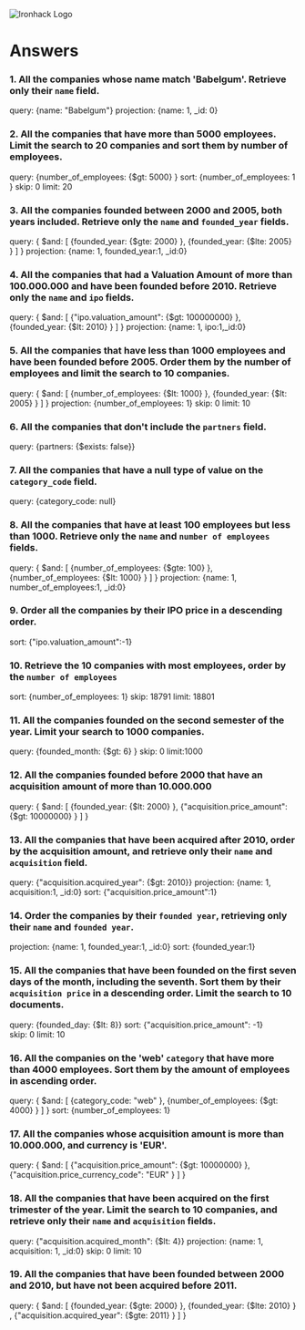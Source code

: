 ![Ironhack Logo](https://i.imgur.com/1QgrNNw.png)

# Answers

### 1. All the companies whose name match 'Babelgum'. Retrieve only their `name` field.

query: {name: "Babelgum"}
projection: {name: 1, _id: 0}


### 2. All the companies that have more than 5000 employees. Limit the search to 20 companies and sort them by **number of employees**.

query: {number_of_employees: {$gt: 5000} }
sort: {number_of_employees: 1 }
skip: 0
limit: 20

### 3. All the companies founded between 2000 and 2005, both years included. Retrieve only the `name` and `founded_year` fields.

query:  { $and: [ {founded_year: {$gte: 2000} }, {founded_year: {$lte: 2005} } ] }
projection: {name: 1, founded_year:1, _id:0}

### 4. All the companies that had a Valuation Amount of more than 100.000.000 and have been founded before 2010. Retrieve only the `name` and `ipo` fields.

query: { $and: [ {"ipo.valuation_amount": {$gt: 100000000} }, {founded_year: {$lt: 2010} } ] }
projection: {name: 1, ipo:1,_id:0}


### 5. All the companies that have less than 1000 employees and have been founded before 2005. Order them by the number of employees and limit the search to 10 companies.

query:   { $and: [ {number_of_employees: {$lt: 1000} }, {founded_year: {$lt: 2005} } ] }
projection: {number_of_employees: 1}
skip: 0
limit: 10

### 6. All the companies that don't include the `partners` field.

query: {partners: {$exists: false}}

### 7. All the companies that have a null type of value on the `category_code` field.

query: {category_code: null}

### 8. All the companies that have at least 100 employees but less than 1000. Retrieve only the `name` and `number of employees` fields.

query: { $and: [ {number_of_employees: {$gte: 100} }, {number_of_employees: {$lt: 1000} } ] }
projection: {name: 1, number_of_employees:1, _id:0}

### 9. Order all the companies by their IPO price in a descending order.

sort: {"ipo.valuation_amount":-1}

### 10. Retrieve the 10 companies with most employees, order by the `number of employees`

sort: {number_of_employees: 1}
skip: 18791
limit: 18801

### 11. All the companies founded on the second semester of the year. Limit your search to 1000 companies.

query: {founded_month: {$gt: 6} }
skip: 0
limit:1000

### 12. All the companies founded before 2000 that have an acquisition amount of more than 10.000.000

query: { $and: [ {founded_year: {$lt: 2000} }, {"acquisition.price_amount": {$gt: 10000000} } ] }

### 13. All the companies that have been acquired after 2010, order by the acquisition amount, and retrieve only their `name` and `acquisition` field.

query: {"acquisition.acquired_year": {$gt: 2010}}
projection: {name: 1, acquisition:1, _id:0}
sort: {"acquisition.price_amount":1}

### 14. Order the companies by their `founded year`, retrieving only their `name` and `founded year`.

projection: {name: 1, founded_year:1, _id:0}
sort: {founded_year:1}

### 15. All the companies that have been founded on the first seven days of the month, including the seventh. Sort them by their `acquisition price` in a descending order. Limit the search to 10 documents.

query: {founded_day: {$lt: 8}}
sort: {"acquisition.price_amount": -1}  
skip: 0
limit: 10

### 16. All the companies on the 'web' `category` that have more than 4000 employees. Sort them by the amount of employees in ascending order.

query: { $and: [ {category_code: "web" }, {number_of_employees: {$gt: 4000} } ] }
sort: {number_of_employees: 1}

### 17. All the companies whose acquisition amount is more than 10.000.000, and currency is 'EUR'.

query: { $and: [  {"acquisition.price_amount": {$gt: 10000000} }, {"acquisition.price_currency_code": "EUR" } ] }

### 18. All the companies that have been acquired on the first trimester of the year. Limit the search to 10 companies, and retrieve only their `name` and `acquisition` fields.

query: {"acquisition.acquired_month": {$lt: 4}}
projection: {name: 1, acquisition: 1, _id:0}
skip: 0
limit: 10

### 19. All the companies that have been founded between 2000 and 2010, but have not been acquired before 2011.

query: { $and: [ {founded_year: {$gte: 2000} }, {founded_year: {$lte: 2010} } , {"acquisition.acquired_year": {$gte: 2011} } ] }
